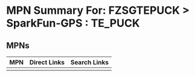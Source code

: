 



# MPN Summary For: FZSGTEPUCK > SparkFun-GPS : TE_PUCK

## MPNs
  

|MPN|Direct Links|Search Links|
| :--- | :--- | :--- |
||||
